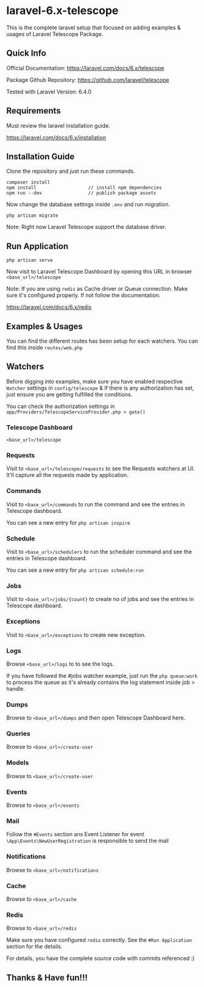 # laravel-6.x-telescope

This is the complete laravel setup that focused on adding examples &amp; usages of Laravel Telescope Package.


## Quick Info
Official Documentation: https://laravel.com/docs/6.x/telescope

Package Github Repository: https://github.com/laravel/telescope

Tested with Laravel Version: 6.4.0


## Requirements
Must review the laravel installation guide.

https://laravel.com/docs/6.x/installation


## Installation Guide

Clone the repository and just run these commands.

```
composer install
npm install                   // install npm dependencies
npm run --dev                 // publish package assets
```

Now change the database settings inside `.env` and run migration.

```
php artisan migrate
```

Note: Right now Laravel Telescope support the database driver.

## Run Application

```
php artisan serve
```

Now visit to Laravel Telescope Dashboard by opening this URL in browser `<base_url>/telescope`

Note: If you are using `redis` as Cache driver or Queue connection. Make sure it's configured properly. If not follow the documentation.

https://laravel.com/docs/6.x/redis


## Examples & Usages

You can find the different routes has been setup for each watchers. You can find this inside `routes/web.php`

## Watchers
Before digging into examples, make sure you have enabled respective `Watcher` settings in `config/telescope` & If there is any authorization has set, just ensure you are getting fulfilled the conditions.

You can check the authorization settings in `app/Providers/TelescopeServiceProvider.php > gate()`

### Telescope Dashboard
`<base_url>/telescope`

### Requests

Visit to `<base_url>/telescope/requests` to see the Requests watchers at UI. It'll capture all the requests made by application.

### Commands
Visit to `<base_url>/commands` to run the command and see the entries in Telescope dashboard.

You can see a new entry for `php artisan inspire`

### Schedule
Visit to `<base_url>/schedulers` to run the scheduler command and see the entries in Telescope dashboard.

You can see a new entry for `php artisan schedule:run`

### Jobs
Visit to `<base_url>/jobs/{count}` to create no of jobs <count> and see the entries in Telescope dashboard.

### Exceptions
Visit to `<base_url>/exceptions` to create new exception.

### Logs
Browse `<base_url>/logs` to to see the logs. 

If you have followed the #jobs watcher example, just run the `php queue:work` to process the queue as it's already contains the log statement inside job > handle.

### Dumps
Browse to `<base_url>/dumps` and then open Telescope Dashboard here.

### Queries
Browse to `<base_url>/create-user`

### Models
Browse to `<base_url>/create-user`

### Events
Browse to `<base_url>/events`

### Mail
Follow the `#Events` section ans Event Listener for event `\App\Events\NewUserRegistration` is responsible to send the mail

### Notifications
Browse to `<base_url>/notifications`

### Cache
Browse to `<base_url>/cache`

### Redis
Browse to `<base_url>/redis`

Make sure you have configured `redis` correctly. See the `#Run Application` section for the details.


For details, you have the complete source code with commits referenced :) 


## Thanks & Have fun!!!
